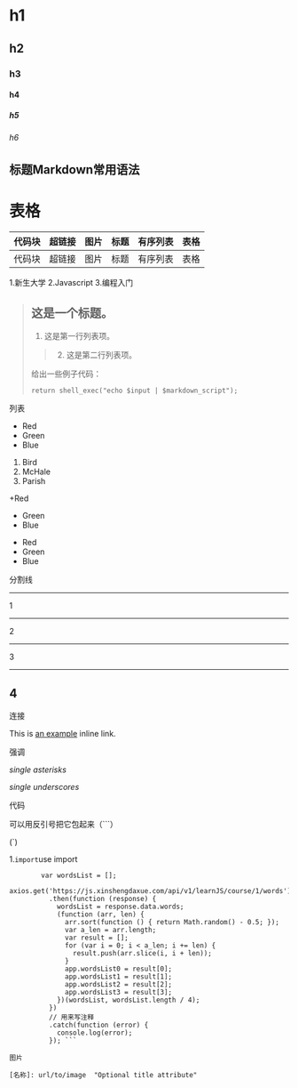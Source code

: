 # h1
## h2
### h3
#### h4 
##### h5
###### h6

## 标题Markdown常用语法 

# 表格

代码块|超链接|图片|标题|有序列表|表格
---|---|---|---|---|---
代码块|超链接|图片|标题|有序列表|表格


1.新生大学
2.Javascript
3.编程入门

> ## 这是一个标题。
> 
> 1.   这是第一行列表项。
>> 2.   这是第二行列表项。
> 
> 给出一些例子代码：
> 
>     return shell_exec("echo $input | $markdown_script");

列表

*   Red
*   Green
*   Blue

1.  Bird
2.  McHale
3.  Parish

+Red
+ Green
+   Blue

-   Red
-   Green
-   Blue

分割线

* * *
1
***
2
*****
3
- - -
4
---------------------------------------


连接

This is [an example](http://example.com/ "Title") inline link.

强调

*single asterisks*

_single underscores_

代码

可以用反引号把它包起来（```）

(`)

1.`import`use import
 
``` fetchDatawords: function () {
        var wordsList = [];
        axios.get('https://js.xinshengdaxue.com/api/v1/learnJS/course/1/words')
          .then(function (response) {
            wordsList = response.data.words;
            (function (arr, len) {
              arr.sort(function () { return Math.random() - 0.5; });
              var a_len = arr.length;
              var result = [];
              for (var i = 0; i < a_len; i += len) {
                result.push(arr.slice(i, i + len));
              }
              app.wordsList0 = result[0];
              app.wordsList1 = result[1];
              app.wordsList2 = result[2];
              app.wordsList3 = result[3];
            })(wordsList, wordsList.length / 4);
          })
          // 用来写注释
          .catch(function (error) {
            console.log(error);
          }); ```

图片 

[名称]: url/to/image  "Optional title attribute"

